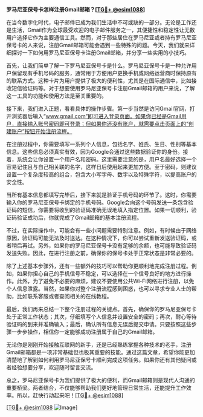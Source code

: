 **罗马尼亚保号卡怎样注册Gmail邮箱？[[TG💪+ @esim1088](https://t.me/s/esim1088)]**

在当今数字化时代，电子邮件已成为我们生活中不可或缺的一部分。无论是工作还是生活，Gmail作为全球最受欢迎的电子邮件服务之一，其便捷性和稳定性让无数用户选择它作为主要通信工具。然而，对于那些居住在罗马尼亚或者持有罗马尼亚保号卡的人来说，注册Gmail邮箱可能会遇到一些特殊的问题。今天，我们就来详细探讨一下如何用罗马尼亚保号卡注册Gmail邮箱，并分享一些实用的小技巧。

首先，让我们简单了解一下罗马尼亚保号卡是什么。罗马尼亚保号卡是一种允许用户保留现有手机号码的服务，通常用于方便用户更换手机或网络运营商时保持原有的联系方式。这种卡片为用户提供了极大的便利性，尤其是在国际通信中，比如接收短信验证码等。对于想要使用罗马尼亚保号卡注册Gmail邮箱的用户来说，了解这一工具的功能和使用方法是至关重要的。

接下来，我们进入正题，看看具体的操作步骤。第一步当然是访问Gmail官网，打开浏览器后输入“www.gmail.com”即可进入登录页面。如果你已经是Gmail用户，直接输入账号密码即可登录；但如果你还没有账户，就需要点击页面上的“创建账户”按钮开始注册流程。

在注册过程中，你需要填写一系列个人信息，包括名字、姓氏、生日、性别等基本信息。这些信息必须真实有效，因为Google会通过这些数据验证你的身份。接着，系统会让你设置一个用户名和密码。这里需要注意的是，用户名最好选择一个容易记住且与自己相关联的名字，这样日后使用起来更加方便。至于密码，则建议设置一个复杂度较高的组合，包含大小写字母、数字以及特殊字符，以提高账户的安全性。

当所有基本信息都填写完毕后，接下来就是验证手机号码的环节了。这时，你需要输入你的罗马尼亚保号卡绑定的手机号码。Google会向这个号码发送一条包含验证码的短信，你需要将收到的验证码准确无误地填入指定位置。如果一切顺利，验证码验证成功后，你就完成了Gmail邮箱的基本注册流程。

不过，在实际操作中，可能会有一些小问题需要特别注意。例如，有时候由于网络原因，验证码可能无法及时送达。在这种情况下，你可以尝试重新发送验证码，或者稍后再试。另外，如果你的罗马尼亚保号卡没有足够的余额，也可能导致验证码发送失败。因此，在进行注册之前，确保你的保号卡处于正常状态是非常必要的。

除了上述基本步骤外，还有一些额外的技巧可以帮助你更顺利地完成注册过程。例如，如果你担心自己的手机信号不稳定，可以选择在一个信号良好的地方进行操作。此外，为了避免不必要的麻烦，建议不要使用公共Wi-Fi网络进行注册，以免个人信息泄露。当然，如果你对整个注册流程感到困惑，也可以寻求专业人士的帮助，比如联系客服或者查阅相关的在线教程。

最后，我们再来总结一下整个注册过程的关键点。首先，确保你的罗马尼亚保号卡处于正常工作状态；其次，仔细填写个人信息并设置安全的密码；再次，耐心等待验证码的到来并准确输入；最后，确认所有信息无误后提交申请。只要按照这些步骤一步步操作，相信你一定能够成功注册属于自己的Gmail邮箱。

无论你是刚刚开始接触互联网的新手，还是已经熟练掌握各种技术的老手，注册Gmail邮箱都是一项非常基础但也极其重要的技能。通过这篇文章，希望你能更加清楚地了解到如何利用罗马尼亚保号卡顺利完成这项任务。如果你还有其他疑问或者经验想要分享，欢迎随时留言交流。

总之，罗马尼亚保号卡为我们提供了极大的便利，而Gmail邮箱则是现代人沟通的重要桥梁。两者结合，不仅能够帮助我们更好地管理日常生活，还能提升工作效率。所以，赶快行动起来吧！[[TG💪+ @esim1088](https://t.me/s/esim1088)] 

[[TG💪+ @esim1088](https://t.me/s/esim1088) ![Image](https://i.postimg.cc/4NQfJmqS/Snipaste-2025-05-13-00-14-12.png)]